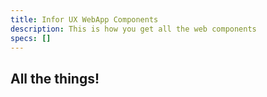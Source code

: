 ```yaml
---
title: Infor UX WebApp Components
description: This is how you get all the web components
specs: []
---
```



## All the things!

